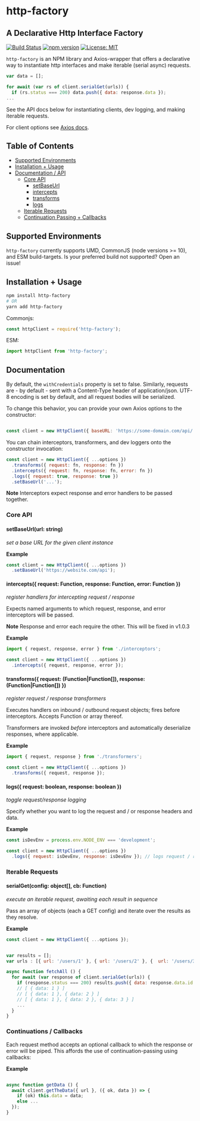 # http-factory 

## A Declarative Http Interface Factory

[![Build Status](https://travis-ci.org/MatthewZito/http-factory.svg?branch=master)](https://travis-ci.org/MatthewZito/http-factory)
[![npm version](https://badge.fury.io/js/http-factory.svg)](https://badge.fury.io/js/http-factory)
[![License: MIT](https://img.shields.io/badge/License-MIT-yellow.svg)](https://opensource.org/licenses/MIT)


`http-factory` is an NPM library and Axios-wrapper that offers a declarative way to instantiate http interfaces and make iterable (serial async) requests.

```js
var data = [];

for await (var rs of client.serialGet(urls)) {
  if (rs.status === 200) data.push({ data: response.data });
...
```

See the API docs below for instantiating clients, dev logging, and making iterable requests.

For client options see [Axios docs](https://github.com/axios/axios).

## Table of Contents

- [Supported Environments](#builds) 
- [Installation + Usage](#usage)
- [Documentation / API](#docs)
  - [Core API](#api)
    - [setBaseUrl](#setbaseurl)
    - [intercepts](#intercept)
    - [transforms](#transform)
    - [logs](#log)
  - [Iterable Requests](#serial)
  - [Continuation Passing + Callbacks](#cps)

## <a name="builds"></a> Supported Environments

`http-factory` currently supports UMD, CommonJS (node versions >= 10), and ESM build-targets. Is your preferred build not supported? Open an issue!


## <a name="usage"></a> Installation + Usage

```bash
npm install http-factory
# OR
yarn add http-factory
```

Commonjs: 

```js
const httpClient = require('http-factory');
```

ESM:

```js
import httpClient from 'http-factory';
```

## <a name="docs"></a> Documentation

By default, the `withCredentials` property is set to false. Similarly, requests are - by default - sent with a Content-Type header of application/json. UTF-8 encoding is set by default, and all request bodies will be serialized.

To change this behavior, you can provide your own Axios options to the constructor:

```js

const client = new HttpClient({ baseURL: 'https://some-domain.com/api/' });
```

You can chain interceptors, transformers, and dev loggers onto the constructor invocation:

```js
const client = new HttpClient({ ...options })
  .transforms({ request: fn, response: fn })
  .intercepts({ request: fn, response: fn, error: fn })
  .logs({ request: true, response: true })
  .setBaseUrl('...');
```

**Note** Interceptors expect response and error handlers to be passed together.


### <a name="api"></a> Core API

#### <a name="setbaseurl"></a> setBaseUrl(url: string)

*set a base URL for the given client instance*

**Example**

```js
const client = new HttpClient({ ...options })
  .setBaseUrl('https://website.com/api');
```

#### <a name="intercept"></a> intercepts({ request: Function, response: Function, error: Function })

*register handlers for intercepting request / response*

Expects named arguments to which request, response, and error interceptors will be passed.

**Note** Response and error each require the other. This will be fixed in v1.0.3

**Example**

```js
import { request, response, error } from './interceptors';

const client = new HttpClient({ ...options })
  .intercepts({ request, response, error });
```

#### <a name="transform"></a> transforms({ request: (Function|Function[]), response: (Function|Function[]) })

*register request / response transformers*

Executes handlers on inbound / outbound request objects; fires before interceptors. Accepts Function or array thereof.

Transformers are invoked *before* interceptors and automatically deserialize responses, where applicable.

**Example**

```js
import { request, response } from './transformers';

const client = new HttpClient({ ...options })
  .transforms({ request, response });
```

#### <a name="log"></a> logs({ request: boolean, response: boolean })

*toggle request/response logging*

Specify whether you want to log the request and / or response headers and data.

**Example**

```js
const isDevEnv = process.env.NODE_ENV === 'development';

const client = new HttpClient({ ...options })
  .logs({ request: isDevEnv, response: isDevEnv }); // logs request / response to console in dev env
```

### <a name="serial"></a> Iterable Requests

#### serialGet(config: object[], cb: Function) 

*execute an iterable request, awaiting each result in sequence*

Pass an array of objects (each a GET config) and iterate over the results as they resolve.

**Example**

```js
const client = new HttpClient({ ...options });


var results = [];
var urls : [{ url: '/users/1' }, { url: '/users/2' }, {  url: '/users/3' }];

async function fetchAll () {
  for await (var response of client.serialGet(urls)) {
    if (response.status === 200) results.push({ data: response.data.id });
    // [ { data: 1 } ]
    // [ { data: 1 }, { data: 2 } ]
    // [ { data: 1 }, { data: 2 }, { data: 3 } ]
    ...
  }
}
```

### <a name="cps"></a> Continuations / Callbacks

Each request method accepts an optional callback to which the response or error will be piped. This affords the use of continuation-passing using callbacks:

**Example**

```js

async function getData () {
  await client.getTheData({ url }, ({ ok, data }) => {
    if (ok) this.data = data;
    else ...
  });
}
```
